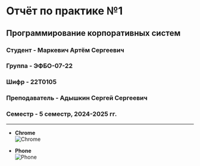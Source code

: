 # Отчёт по практике №1

## Программирование корпоративных систем

### Студент - **Маркевич Артём Сергеевич**

### Группа - **ЭФБО-07-22**

### Шифр - **22Т0105**

### Преподаватель - **Адышкин Сергей Сергеевич**

### Семестр - 5 семестр, 2024-2025 гг.

---

- **Chrome**  
  ![Chrome](https://github.com/user-attachments/assets/61ea1caf-1830-410c-b1cb-141c5337d3ec)

- **Phone**  
  ![Phone](https://github.com/user-attachments/assets/82bade86-53d1-40f0-a76e-b90a7c900b84)
